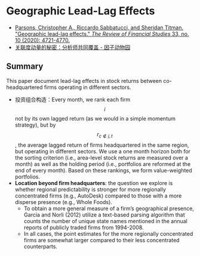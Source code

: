 # Geographic Lead-Lag Effects

- [Parsons, Christopher A., Riccardo Sabbatucci, and Sheridan Titman. "Geographic lead-lag effects." *The Review of Financial Studies* 33, no. 10 (2020): 4721-4770.](https://academic.oup.com/rfs/article-abstract/33/10/4721/5682420)
- [关联度动量的秘密：分析师共同覆盖 - 因子动物园](https://zhuanlan.zhihu.com/p/108410711)

## Summary

This paper document lead-lag effects in stock returns between co-headquartered firms operating in different sectors.

- 投资组合构造：Every month, we rank each firm $$i$$ not by its own lagged return (as we would in a simple momentum strategy), but by $$r_{c \notin j,t}$$, the average lagged return of firms headquartered in the same region, but operating in different sectors. We use a one month horizon both for the sorting criterion (i.e., area-level stock returns are measured over a month) as well as the holding period (i.e., portfolios are reformed at the end of every month). Based on these rankings, we form value-weighted portfolios.
- **Location beyond firm headquarters**: the question we explore is whether regional predictability is stronger for more regionally concentrated firms (e.g., AutoDesk) compared to those with a more disperse presence (e.g., Whole Foods). 
  - To obtain a more general measure of a firm’s geographical presence, Garcia and Norli (2012) utilize a text-based parsing algorithm that counts the number of unique state names mentioned in the annual reports of publicly traded firms from 1994-2008.
  - In all cases, the point estimates for the more regionally concentrated firms are somewhat larger compared to their less concentrated counterparts.